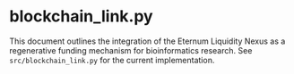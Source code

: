 # blockchain_link.py

This document outlines the integration of the Eternum Liquidity Nexus as a regenerative funding mechanism for bioinformatics research. See `src/blockchain_link.py` for the current implementation.
